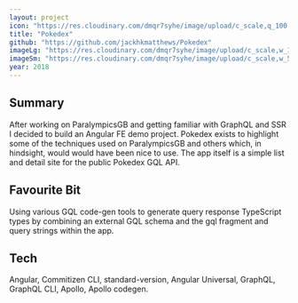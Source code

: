 ```yaml
---
layout: project
icon: "https://res.cloudinary.com/dmqr7syhe/image/upload/c_scale,q_100,w_200/v1576517068/jackhkmatthews.com/icons/pokedex-icon_imcp4r.png"
title: "Pokedex"
github: "https://github.com/jackhkmatthews/Pokedex"
imageLg: "https://res.cloudinary.com/dmqr7syhe/image/upload/c_scale,w_1000/v1576517136/jackhkmatthews.com/images/Screenshot_2019-12-16_at_17.10.55_waq0tw.png"
imageSm: "https://res.cloudinary.com/dmqr7syhe/image/upload/c_scale,w_500/v1576517136/jackhkmatthews.com/images/Screenshot_2019-12-16_at_17.10.55_waq0tw.png"
year: 2018
---
```


## Summary

After working on ParalympicsGB and getting familiar with GraphQL and SSR I decided to build an Angular FE demo project. Pokedex exists to highlight some of the techniques used on ParalympicsGB and others which, in hindsight, would would have been nice to use. The app itself is a simple list and detail site for the public Pokedex GQL API.

## Favourite Bit

Using various GQL code-gen tools to generate query response TypeScript types by combining an external GQL schema and the gql fragment and query strings within the app.

## Tech

Angular, Commitizen CLI, standard-version, Angular Universal, GraphQL, GraphQL CLI, Apollo, Apollo codegen.
